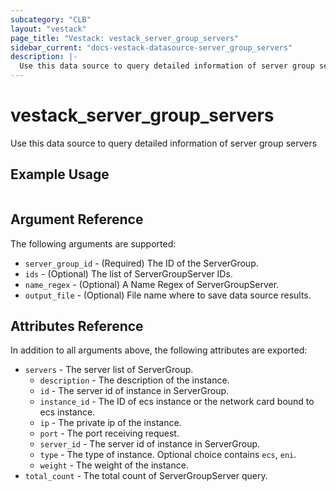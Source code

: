 ```yaml
---
subcategory: "CLB"
layout: "vestack"
page_title: "Vestack: vestack_server_group_servers"
sidebar_current: "docs-vestack-datasource-server_group_servers"
description: |-
  Use this data source to query detailed information of server group servers
---
```

# vestack_server_group_servers
Use this data source to query detailed information of server group servers
## Example Usage
```hcl

```
## Argument Reference
The following arguments are supported:
* `server_group_id` - (Required) The ID of the ServerGroup.
* `ids` - (Optional) The list of ServerGroupServer IDs.
* `name_regex` - (Optional) A Name Regex of ServerGroupServer.
* `output_file` - (Optional) File name where to save data source results.

## Attributes Reference
In addition to all arguments above, the following attributes are exported:
* `servers` - The server list of ServerGroup.
    * `description` - The description of the instance.
    * `id` - The server id of instance in ServerGroup.
    * `instance_id` - The ID of ecs instance or the network card bound to ecs instance.
    * `ip` - The private ip of the instance.
    * `port` - The port receiving request.
    * `server_id` - The server id of instance in ServerGroup.
    * `type` - The type of instance. Optional choice contains `ecs`, `eni`.
    * `weight` - The weight of the instance.
* `total_count` - The total count of ServerGroupServer query.


